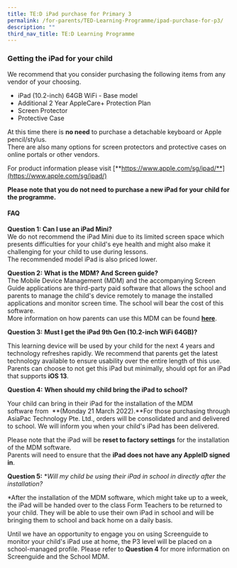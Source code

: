 ```yaml
---
title: TE:D iPad purchase for Primary 3
permalink: /for-parents/TED-Learning-Programme/ipad-purchase-for-p3/
description: ""
third_nav_title: TE:D Learning Programme
---
```

### Getting the iPad for your child

We recommend that you consider purchasing the following items from any vendor of your choosing.  
  

*   iPad (10.2-inch) 64GB WiFi - Base model
*   Additional 2 Year AppleCare+ Protection Plan
*   Screen Protector
*   Protective Case

At this time there is **no need** to purchase a detachable keyboard or Apple pencil/stylus.  
There are also many options for screen protectors and protective cases on online portals or other vendors.  
  
For product information please visit [**https://www.apple.com/sg/ipad/**](https://www.apple.com/sg/ipad/)  
  
**Please note that you do not need to purchase a new iPad for your child for the programme.**   
  

#### FAQ

**Question 1: Can I use an iPad Mini?**<br>
We do not recommend the iPad Mini due to its limited screen space which presents difficulties for your child's eye health and might also make it challenging for your child to use during lessons.   
The recommended model iPad is also priced lower.  
  
**Question 2:** **What is the MDM? And Screen guide?**<br>
The Mobile Device Management (MDM) and the accompanying Screen Guide applications are third-party paid software that allows the school and parents to manage the child's device remotely to manage the installed applications and monitor screen time. The school will bear the cost of this software.  
More information on how parents can use this MDM can be found **[here](https://staging.d2n2vioi5ki3lh.amplifyapp.com/ict/Manage-your-Childs-Device/overview/)**.  
  
**Question 3:** **Must I get the iPad 9th Gen (10.2-inch WiFi 64GB)?**

This learning device will be used by your child for the next 4 years and technology refreshes rapidly. We recommend that parents get the latest technology available to ensure usability over the entire length of this use. Parents can choose to not get this iPad but minimally, should opt for an iPad that supports **iOS 13**.  
  
**Question 4:** **When should my child bring the iPad to school?**

Your child can bring in their iPad for the installation of the MDM software from  **(Monday 21 March 2022).**For those purchasing through AsiaPac Technology Pte. Ltd., orders will be consolidated and and delivered to school. We will inform you when your child's iPad has been delivered.  
  
Please note that the iPad will be **reset to factory settings** for the installation of the MDM software.  
Parents will need to ensure that the **iPad does not have any AppleID signed in**.  
  
**Question 5:** **Will my child be using their iPad in school in directly after the installation?*

*After the installation of the MDM software, which might take up to a week, the iPad will be handed over to the class Form Teachers to be returned to your child. They will be able to use their own iPad in school and will be bringing them to school and back home on a daily basis.  
  
Until we have an opportunity to engage you on using Screenguide to monitor your child's iPad use at home, the P3 level will be placed on a school-managed profile. Please refer to **Question 4** for more information on Screenguide and the School MDM.